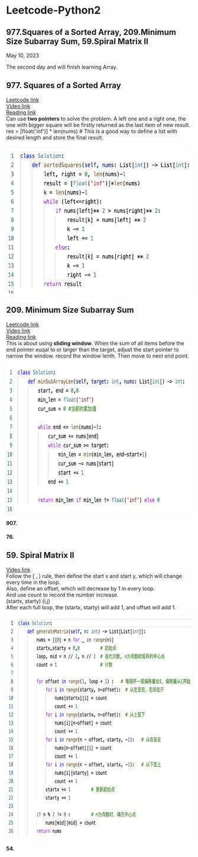 # Leetcode-Python2
## 977.Squares of a Sorted Array, 209.Minimum Size Subarray Sum, 59.Spiral Matrix II
May 10, 2023 

The second day and will finish learning Array.

## 977. Squares of a Sorted Array
[Leetcode link](https://leetcode.com/problems/squares-of-a-sorted-array/) \
[Video link](https://www.bilibili.com/video/BV1QB4y1D7ep/?spm_id_from=333.788&vd_source=63f26efad0d35bcbb0de794512ac21f3) \
[Reading link](https://github.com/youngyangyang04/leetcode-master/blob/master/problems/0977.%E6%9C%89%E5%BA%8F%E6%95%B0%E7%BB%84%E7%9A%84%E5%B9%B3%E6%96%B9.md)\
Can use **two pointers** to  solve the problem. A left one and a right one, the one with bigger square will be firstly returned as the last item of new result.\
res = [float('inf')] * len(nums) # This is a good way to define a list with desired length and store the final result. 

<img src="https://github.com/gyjbb/Leetcode-Python2/blob/main/Screen%20Shot%202023-05-10%20at%203.35.08%20PM.png" width="600" height="400">

## 209. Minimum Size Subarray Sum
[Leetcode link](https://leetcode.com/problems/minimum-size-subarray-sum/) \
[Video link](https://www.bilibili.com/video/BV1tZ4y1q7XE) \
[Reading link](https://github.com/youngyangyang04/leetcode-master/blob/master/problems/0209.%E9%95%BF%E5%BA%A6%E6%9C%80%E5%B0%8F%E7%9A%84%E5%AD%90%E6%95%B0%E7%BB%84.md) \
This is about using **sliding window**. When the sum of all items before the end pointer euqal to or larger than the target, adjust the start pointer to narrow the window. record the window lenth. Then move to next end point.

<img src="https://github.com/gyjbb/Leetcode-Python2/blob/main/Screen%20Shot%202023-05-10%20at%204.32.31%20PM.png" width="700" height="400">

#### 907.
#### 76.


## 59. Spiral Matrix II
[Video link](https://www.bilibili.com/video/BV1SL4y1N7mV/?spm_id_from=333.788&vd_source=63f26efad0d35bcbb0de794512ac21f3) \
Follow the [ , ) rule, then define the start x and start y, which will change every time in the loop.\
Also, define an offset, which will decrease by 1 in every loop. \
And use count to record the number increase.\
(startx, starty)  (i,j)\
After each full loop, the (startx, starty) will add 1, and offset will add 1.

<img src="https://github.com/gyjbb/Leetcode-Python2/blob/main/Screen%20Shot%202023-05-10%20at%205.38.52%20PM.png" width="700" height="600">



#### 54. 







